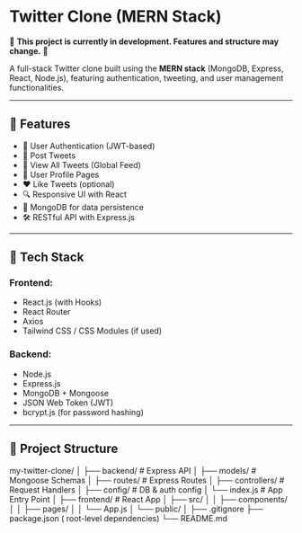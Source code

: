 # Twitter Clone (MERN Stack)

🚧 **This project is currently in development. Features and structure may change.** 🚧

A full-stack Twitter clone built using the **MERN stack** (MongoDB, Express, React, Node.js), featuring authentication, tweeting, and user management functionalities.

---

## 🚀 Features

- 🔐 User Authentication (JWT-based)
- 📝 Post Tweets
- 🧵 View All Tweets (Global Feed)
- 👤 User Profile Pages
- ❤️ Like Tweets (optional)
- 🔍 Responsive UI with React
- 💾 MongoDB for data persistence
- 🛠️ RESTful API with Express.js

---

## 🧰 Tech Stack

### Frontend:

- React.js (with Hooks)
- React Router
- Axios
- Tailwind CSS / CSS Modules (if used)

### Backend:

- Node.js
- Express.js
- MongoDB + Mongoose
- JSON Web Token (JWT)
- bcrypt.js (for password hashing)

---

## 📁 Project Structure

my-twitter-clone/
│
├── backend/ # Express API
│ ├── models/ # Mongoose Schemas
│ ├── routes/ # Express Routes
│ ├── controllers/ # Request Handlers
│ ├── config/ # DB & auth config
│ └── index.js # App Entry Point
│
├── frontend/ # React App
│ ├── src/
│ │ ├── components/
│ │ ├── pages/
│ │ └── App.js
│ └── public/
│
├── .gitignore
├── package.json ( root-level dependencies)
└── README.md
